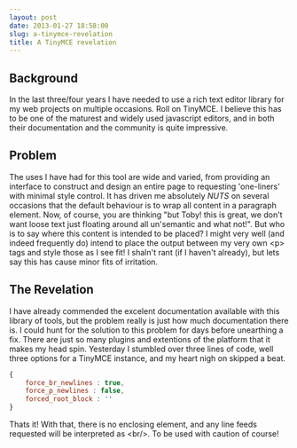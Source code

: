 ```yaml
---
layout: post
date: 2013-01-27 18:58:00
slug: a-tinymce-revelation
title: A TinyMCE revelation
---
```


Background
---

In the last three/four years I have needed to use a rich text editor library for my web projects on multiple occasions. Roll on TinyMCE. I believe this has to be one of the maturest and widely used javascript editors, and in both their documentation and the community is quite impressive.

Problem
---
The uses I have had for this tool are wide and varied, from providing an interface to construct and design an entire page to requesting 'one-liners' with minimal style control. It has driven me absolutely _NUTS_ on several occasions that the default behaviour is to wrap all content in a paragraph element. Now, of course, you are thinking "but Toby! this is great, we don't want loose text just floating around all un'semantic and what not!". But who is to say where this content is intended to be placed? I might very well (and indeed frequently do) intend to place the output between my very own &lt;p&gt; tags and style those as I see fit! I shaln't rant (if I haven't already), but lets say this has cause minor fits of irritation.

The Revelation
---
I have already commended the excelent documentation available with this library of tools, but the problem really is just how much documentation there is. I could hunt for the solution to this problem for days before unearthing a fix. There are just so many plugins and extentions of the platform that it makes my head spin.
Yesterday I stumbled over three lines of code, well three options for a TinyMCE instance, and my heart nigh on skipped a beat.

```Javascript
{
	force_br_newlines : true,
	force_p_newlines : false,
	forced_root_block : ''
}
```

Thats it! With that, there is no enclosing element, and any line feeds requested will be interpreted as &lt;br/&gt;. To be used with caution of course!

